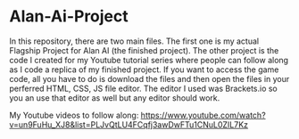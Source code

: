 # Alan-Ai-Project
In this repository, there are two main files. The first one is my actual Flagship Project for Alan AI (the finished project). The other project is the code I created for my Youtube tutorial series where people can follow along as I code a replica of my finished project. If you want to access the game code, all you have to do is download the files and then open the files in your perferred HTML, CSS, JS file editor. The editor I used was Brackets.io so you an use that editor as well but any editor should work. 

My Youtube videos to follow along:
https://www.youtube.com/watch?v=un9FuHu_XJ8&list=PLJvQtLU4FCqfj3awDwFTu1CNuL0ZIL7Kz

